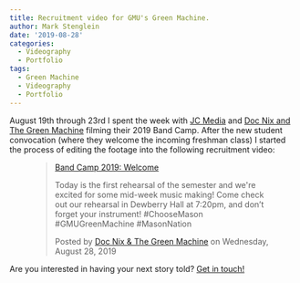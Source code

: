 ```yaml
---
title: Recruitment video for GMU's Green Machine.
author: Mark Stenglein
date: '2019-08-28'
categories:
  - Videography
  - Portfolio
tags:
  - Green Machine
  - Videography
  - Portfolio
---
```


<div id="fb-root"></div>
<script async defer crossorigin="anonymous" src="https://connect.facebook.net/en_US/sdk.js#xfbml=1&version=v4.0"></script>

August 19th through 23rd I spent the week with [JC Media](https://joshuacrusemedia.com) and [Doc Nix and The Green Machine](https://greenmachine.gmu.edu) filming their 2019 Band Camp. After the new student convocation (where they welcome the incoming freshman class) I started the process of editing the footage into the following recruitment video:

<figure><div class="fb-video" data-href="https://www.facebook.com/gmugreenmachine/videos/2399576833412726/UzpfSTEwMDAzOTcwMTA0MzcwMjoxMjM0NzM5OTIzMTkzMDI/" data-width="" data-show-text="false"><blockquote cite="https://developers.facebook.com/gmugreenmachine/videos/2399576833412726/" class="fb-xfbml-parse-ignore"><a href="https://developers.facebook.com/gmugreenmachine/videos/2399576833412726/">Band Camp 2019: Welcome</a><p>Today is the first rehearsal of the semester and we&#039;re excited for some mid-week music making! Come check out our rehearsal in Dewberry Hall at 7:20pm, and don’t forget your instrument! 
#ChooseMason #GMUGreenMachine #MasonNation</p>Posted by <a href="https://www.facebook.com/gmugreenmachine/">Doc Nix &amp; The Green Machine</a> on Wednesday, August 28, 2019</blockquote></div></figure>

Are you interested in having your next story told? [Get in touch!](https://www.joshuacrusemedia.com/connect)
